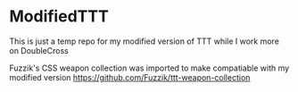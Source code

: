 # ModifiedTTT
This is just a temp repo for my modified version of TTT while I work more on DoubleCross

Fuzzik's CSS weapon collection was imported to make compatiable with my modified version https://github.com/Fuzzik/ttt-weapon-collection